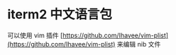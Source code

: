iterm2 中文语言包
======

可以使用 vim 插件 [https://github.com/Ihavee/vim-plist](https://github.com/Ihavee/vim-plist) 来编辑 nib 文件
